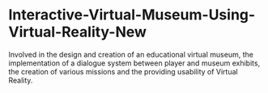 # Interactive-Virtual-Museum-Using-Virtual-Reality-New
Involved in the design and creation of an educational virtual museum, the implementation of a dialogue system between player and museum exhibits, the creation of various missions and the providing usability of Virtual Reality.
